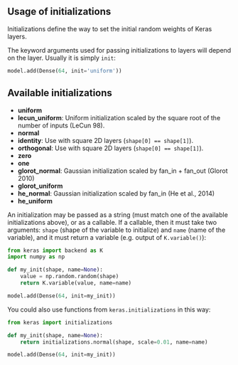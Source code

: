 
## Usage of initializations

Initializations define the way to set the initial random weights of Keras layers.

The keyword arguments used for passing initializations to layers will depend on the layer. Usually it is simply `init`:

```python
model.add(Dense(64, init='uniform'))
```

## Available initializations

- __uniform__
- __lecun_uniform__: Uniform initialization scaled by the square root of the number of inputs (LeCun 98).
- __normal__
- __identity__: Use with square 2D layers (`shape[0] == shape[1]`).
- __orthogonal__: Use with square 2D layers (`shape[0] == shape[1]`).
- __zero__
- __one__
- __glorot_normal__: Gaussian initialization scaled by fan_in + fan_out (Glorot 2010)
- __glorot_uniform__
- __he_normal__: Gaussian initialization scaled by fan_in (He et al., 2014)
- __he_uniform__


An initialization may be passed as a string (must match one of the available initializations above), or as a callable.
If a callable, then it must take two arguments: `shape` (shape of the variable to initialize) and `name` (name of the variable),
and it must return a variable (e.g. output of `K.variable()`):

```python
from keras import backend as K
import numpy as np

def my_init(shape, name=None):
    value = np.random.random(shape)
    return K.variable(value, name=name)

model.add(Dense(64, init=my_init))
```

You could also use functions from `keras.initializations` in this way:

```python
from keras import initializations

def my_init(shape, name=None):
    return initializations.normal(shape, scale=0.01, name=name)

model.add(Dense(64, init=my_init))
```
